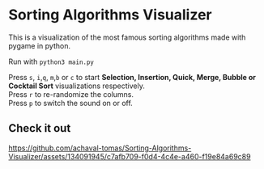 # Sorting Algorithms Visualizer
This is a visualization of the most famous sorting algorithms made with pygame in python.

Run with ```python3 main.py```

Press ```s```, ```i```,```q```, ```m```,```b``` or ```c``` to start **Selection, Insertion, Quick, Merge, Bubble or Cocktail Sort** visualizations respectively. <br>
Press ```r``` to re-randomize the columns. <br>
Press ```p``` to switch the sound on or off. <br>

## Check it out
https://github.com/achaval-tomas/Sorting-Algorithms-Visualizer/assets/134091945/c7afb709-f0d4-4c4e-a460-f19e84a69c89
